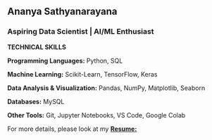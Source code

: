 ## Ananya Sathyanarayana
### Aspiring Data Scientist | AI/ML Enthusiast

**TECHNICAL SKILLS**

**Programming Languages:** Python, SQL

**Machine Learning:** Scikit-Learn, TensorFlow, Keras

**Data Analysis & Visualization:** Pandas, NumPy, Matplotlib, Seaborn

**Databases:** MySQL

**Other Tools:** Git, Jupyter Notebooks, VS Code, Google Colab

For more details, please look at my **[Resume:](/doc/Ananya_S_Nov24.pdf)**

